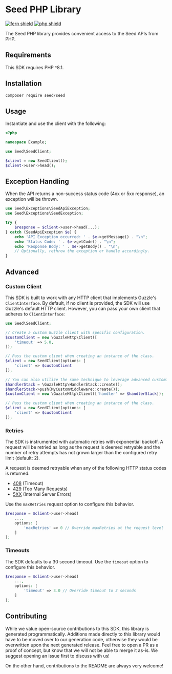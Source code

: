 # Seed PHP Library

[![fern shield](https://img.shields.io/badge/%F0%9F%8C%BF-Built%20with%20Fern-brightgreen)](https://buildwithfern.com?utm_source=github&utm_medium=github&utm_campaign=readme&utm_source=Seed%2FPHP)
[![php shield](https://img.shields.io/badge/php-packagist-pink)](https://packagist.org/packages/seed/seed)

The Seed PHP library provides convenient access to the Seed APIs from PHP.

## Requirements

This SDK requires PHP ^8.1.

## Installation

```sh
composer require seed/seed
```

## Usage

Instantiate and use the client with the following:

```php
<?php

namespace Example;

use Seed\SeedClient;

$client = new SeedClient();
$client->user->head();

```

## Exception Handling

When the API returns a non-success status code (4xx or 5xx response), an exception will be thrown.

```php
use Seed\Exceptions\SeedApiException;
use Seed\Exceptions\SeedException;

try {
    $response = $client->user->head(...);
} catch (SeedApiException $e) {
    echo 'API Exception occurred: ' . $e->getMessage() . "\n";
    echo 'Status Code: ' . $e->getCode() . "\n";
    echo 'Response Body: ' . $e->getBody() . "\n";
    // Optionally, rethrow the exception or handle accordingly.
}
```

## Advanced

### Custom Client

This SDK is built to work with any HTTP client that implements Guzzle's `ClientInterface`.
By default, if no client is provided, the SDK will use Guzzle's default HTTP client.
However, you can pass your own client that adheres to `ClientInterface`:

```php
use Seed\SeedClient;

// Create a custom Guzzle client with specific configuration.
$customClient = new \GuzzleHttp\Client([
    'timeout' => 5.0,
]);

// Pass the custom client when creating an instance of the class.
$client = new SeedClient(options: [
    'client' => $customClient
]);

// You can also utilize the same technique to leverage advanced customizations to the client such as adding middleware
$handlerStack = \GuzzleHttp\HandlerStack::create();
$handlerStack->push(MyCustomMiddleware::create());
$customClient = new \GuzzleHttp\Client(['handler' => $handlerStack]);

// Pass the custom client when creating an instance of the class.
$client = new SeedClient(options: [
    'client' => $customClient
]);
```

### Retries

The SDK is instrumented with automatic retries with exponential backoff. A request will be retried as long
as the request is deemed retryable and the number of retry attempts has not grown larger than the configured
retry limit (default: 2).

A request is deemed retryable when any of the following HTTP status codes is returned:

- [408](https://developer.mozilla.org/en-US/docs/Web/HTTP/Status/408) (Timeout)
- [429](https://developer.mozilla.org/en-US/docs/Web/HTTP/Status/429) (Too Many Requests)
- [5XX](https://developer.mozilla.org/en-US/docs/Web/HTTP/Status/500) (Internal Server Errors)

Use the `maxRetries` request option to configure this behavior.

```php
$response = $client->user->head(
    ...,
    options: [
        'maxRetries' => 0 // Override maxRetries at the request level
    ]
);
```

### Timeouts

The SDK defaults to a 30 second timeout. Use the `timeout` option to configure this behavior.

```php
$response = $client->user->head(
    ...,
    options: [
        'timeout' => 3.0 // Override timeout to 3 seconds
    ]
);
```

## Contributing

While we value open-source contributions to this SDK, this library is generated programmatically.
Additions made directly to this library would have to be moved over to our generation code,
otherwise they would be overwritten upon the next generated release. Feel free to open a PR as
a proof of concept, but know that we will not be able to merge it as-is. We suggest opening
an issue first to discuss with us!

On the other hand, contributions to the README are always very welcome!